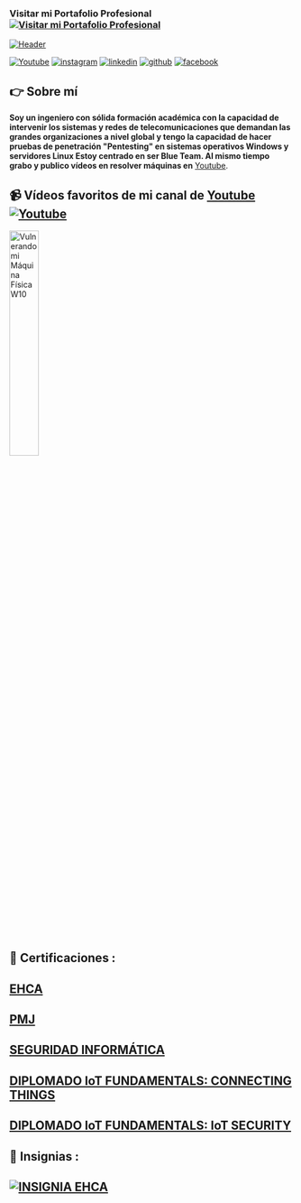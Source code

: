 ### Visitar mi Portafolio Profesional [![Visitar mi Portafolio Profesional](https://i.ibb.co/74hyq4K/images-1-removebg-preview.png)](https://i.ibb.co/74hyq4K/images-1-removebg-preview.png)

[![Header](https://i.ibb.co/XC69V7y/Portafolio-Git-Hub.jpg "Header")](https://www.canva.com/design/DAFz7fGbc90/WU7TDvquz5kl7s4BIiJMog/view?utm_content=DAFz7fGbc90&utm_campaign=designshare&utm_medium=link&utm_source=editor)


[![Youtube](https://img.shields.io/static/v1?label=&message=youtube&color=FF0000&logo=youtube&logoColor=white&style=for-the-badge)](https://www.youtube.com/channel/UCe_bOHY9exo_enRp8_amdOA)
[![instagram](https://img.shields.io/static/v1?label=&message=instagram&color=5B51D8&logo=instagram&logoColor=white&style=for-the-badge)](https://www.instagram.com/cmonza/)
[![linkedin](https://img.shields.io/static/v1?label=&message=linkedin&color=0e76a8&logo=linkedin&logoColor=white&style=for-the-badge)](https://www.linkedin.com/in/carlmonsalve/)
[![github](https://img.shields.io/static/v1?label=&message=github&color=171515&logo=github&logoColor=white&style=for-the-badge)](https://github.com/HackWithCAM)
[![facebook](https://img.shields.io/badge/Facebook-blue?style=for-the-badge&labelColor=black&logo=facebook)](https://www.facebook.com/carlosandres.monsalvenaranjo)



## 👉 Sobre mí
**Soy un ingeniero con sólida formación académica con la capacidad de intervenir los sistemas y redes de telecomunicaciones que demandan las grandes organizaciones a nivel global y tengo la capacidad de hacer pruebas de penetración "Pentesting" en sistemas operativos Windows y servidores Linux Estoy centrado en ser Blue Team. Al mismo tiempo grabo y publico vídeos en resolver máquinas en** [Youtube](https://www.youtube.com/channel/UCe_bOHY9exo_enRp8_amdOA).


## 📹 Vídeos favoritos de mi canal de [Youtube](https://www.youtube.com/channel/UCe_bOHY9exo_enRp8_amdOA) [![Youtube](https://i.ibb.co/0DC2pLM/5-removebg-preview.png)](https://www.youtube.com/channel/UCe_bOHY9exo_enRp8_amdOA)

<a href='https://youtu.be/FoozjX6WyYE' title="Vulnerando mi Máquina Física W10 - ver en Youtube" target="_blank">
  <img width='32%'  src='https://i.ibb.co/mFXJrQ3/294.png' alt='Vulnerando mi Máquina Física W10' />
</a>


## 📝 Certificaciones :
## [EHCA](https://media.licdn.com/dms/image/D4D22AQF7fP0IN_hqJw/feedshare-shrink_800/0/1699412935854?e=1703116800&v=beta&t=byigpmudoTIvFp4h_blN3wji4y6UikiC8WzmzIsmgZ8)
## [PMJ](https://app.kajabi.com/certificates/737e47a6)
## [SEGURIDAD INFORMÁTICA](https://i.ibb.co/dK92QRG/Certificado-Internacional-en-Ciberseguridad.png)
## [DIPLOMADO IoT FUNDAMENTALS: CONNECTING THINGS](https://i.ibb.co/XJQWLRS/CARLOS-ANDR-SMONSALVE-NARANJO-Io-T-Fundamentals-certificate-page-0001.jpg)
## [DIPLOMADO IoT FUNDAMENTALS: IoT SECURITY](https://i.ibb.co/SRgXs5Y/CARLOS-ANDR-SMONSALVE-NARANJO-Io-T-Security-BOS-certificate-page-0001.jpg)


## 📝 Insignias :
## [![INSIGNIA EHCA](https://i.ibb.co/Xs3s6px/Cert-Join-Certifications-LLC-Ethical-Hacking-Certified-Associate-EHCA-2023-11-19.png)](https://i.ibb.co/Xs3s6px/Cert-Join-Certifications-LLC-Ethical-Hacking-Certified-Associate-EHCA-2023-11-19.png)
